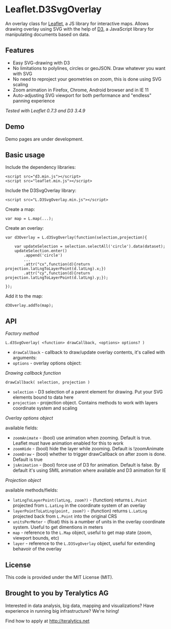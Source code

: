 Leaflet.D3SvgOverlay
===============

An overlay class for [Leaflet](http://leafletjs.com), a JS 
library for interactive maps.  Allows drawing overlay using SVG
with the help of [D3](http://d3js.org), a JavaScript library
for manipulating documents based on data.

## Features

 * Easy SVG-drawing with D3
 * No limitations to polylines, circles or geoJSON. Draw whatever you want with SVG
 * No need to reproject your geometries on zoom, this is done using SVG scaling
 * Zoom animation in Firefox, Chrome, Android browser and in IE 11
 * Auto-adjusting SVG viewport for both performance and "endless" panning experience

*Tested with Leaflet 0.7.3 and D3 3.4.9*

## Demo

Demo pages are under development. 

## Basic usage

Include the dependency libraries:

    <script src="d3.min.js"></script>
    <script src="leaflet.min.js"></script>

Include the D3SvgOverlay library:

    <script src="L.D3SvgOverlay.min.js"></script>

Create a map:

    var map = L.map(...);

Create an overlay:

    var d3Overlay = L.d3SvgOverlay(function(selection,projection){
    
        var updateSelection = selection.selectAll('circle').data(dataset);
        updateSelection.enter()
            .append('circle')
            ...
            .attr("cx",function(d){return projection.latLngToLayerPoint(d.latLng).x;})
            .attr("cy",function(d){return projection.latLngToLayerPoint(d.latLng).y;});
        
    });
    
Add it to the map:

    d3Overlay.addTo(map);

## API

*Factory method*

    L.d3SvgOverlay( <function> drawCallback, <options> options? )

 * `drawCallback`  - callback to draw/update overlay contents, it's called with arguments:
 * `options`  - overlay options object:
 
 
*Drawing callback function*

    drawCallback( selection, projection )
 
 * `selection`   - D3 selection of a parent element for drawing. Put your SVG elements bound to data here
 * `projection`  - projection object. Contains methods to work with layers coordinate system and scaling
  
*Overlay options object*

available fields: 
 
 * `zoomAnimate`    - (bool) use animation when zooming. Default is true. Leaflet must have animation enabled for this to work
 * `zoomHide`   - (bool) hide the layer while zooming. Default is !zoomAnimate
 * `zoomDraw`   - (bool) whether to trigger drawCallback on after zoom is done. Default is true
 * `jsAnimation`    - (bool) force use of D3 for animation. Default is false. By default it's using SMIL animation where available and D3 animation for IE

*Projection object*

available methods/fields:

 * `latLngToLayerPoint(latLng, zoom?)`   - (function) returns `L.Point` projected from `L.LatLng` in the coordinate system of an overlay
 * `layerPointToLatLng(point, zoom?)`    - (function) returns `L.LatLng` projected back from `L.Point` into the original CRS
 * `unitsPerMeter`    - (float) this is a number of units in the overlay coordinate system. Useful to get dimentions in meters
 * `map`    - reference to the `L.Map` object, useful to get map state (zoom, viewport bounds, etc)
 * `layer`  - reference to the `L.D3SvgOverlay` object, useful for extending behavoir of the overlay

## License

This code is provided under the MIT License (MIT).

## Brought to you by Teralytics AG

Interested in data analysis, big data, mapping and visualizations? Have experience in running big infrastructure? We're hiring!

Find how to apply at http://teralytics.net